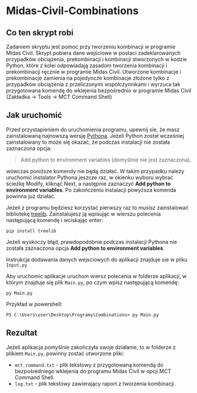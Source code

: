 # Midas-Civil-Combinations

## Co ten skrypt robi

Zadaniem skryptu jest pomoc przy tworzeniu kombinacji w programie Midas Civil. Skrypt pobiera dane wejściowe w postaci
zadeklarowanych przypadków obciążenia, prekombinacji i kombinacji stworzonych w kodzie Python, które z kolei
odpowiadają zasadom tworzenia kombinacji i prekombinacji ręcznie w programie Midas Civil. Utworzone kombinacje
i prekombinacje zamienia na pojedyncze kombinacje złożone tylko z przypadków obciążenia z przeliczonymi współczynnikami 
i wyrzuca tak przygotowana komendę do wklejenia bezpośrednio w programie Midas Civil (Zakładka -> Tools -> 
MCT Command Shell)

## Jak uruchomić 

Przed przystapieniem do uruchomienia programu, upewnij sie, że masz zainstalowaną najnowszą wersję [Pythona](https://www.python.org/downloads/). Jeżeli Python został wcześniej zainstalowany to może się okazać, że podczas instalacji nie została zaznaczona opcja:

> Add python to environment variables (domyślnie nie jest zaznaczona), 

wówczas poniższe komendy nie będą działać. W takim przypadku należy uruchomić instalator Pythona jeszcze raz, w okienku wyboru wybrać ścieżkę Modify, kliknąć Next, a następnie zaznaczyć **Add python to environment variables**. Po zakończeniu instalacji powyższa komenda powinna już działać.

Jeżeli z programu będziesz korzystać pierwszy raz to musisz zainstalować bibliotekę [treelib](https://treelib.readthedocs.io/en/latest/). Zainstalujesz ją wpisując w wierszu polecenia następującą komendę i wciskając enter:

`pip install treelib`

Jeżeli wyskoczy błąd, prawdopodobnie podczas instalacji Pythona nie została zaznaczona opcja **Add python to environment variables**.

Instrukcja dodawania danych wejsciowych do aplikacji znajduje sie w pliku `Input.py`

Aby uruchomic aplikacje uruchom wiersz polecenia w folderze aplikacji, w którym znajduje się plik `Main.py`, 
po czym wpisz następującą komendę:

`py Main.py`

Przykład w powershell:

`PS C:\Users\user\Desktop\Programy\Combinations> py Main.py`

## Rezultat

Jeżeli aplikacja pomyślnie zakończyła swoje działanie, to w folderze z plikiem `Main.py`, powinny zostać utworzone pliki:
- `mct_command.txt` - plik tekstowy z przygotowaną komendą do bezpośredniego wklejenia do programu Midas Civil 
w opcji MCT Command Shell.
- `log.txt` - plik tekstowy zawierający raport z tworzenia kombinacji.
